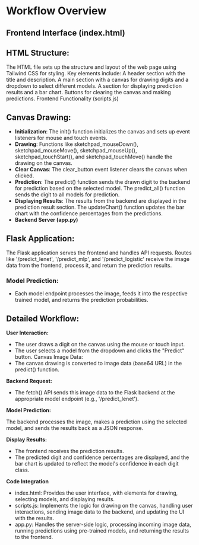 # Workflow Overview
## Frontend Interface (index.html)

## HTML Structure:

The HTML file sets up the structure and layout of the web page using Tailwind CSS for styling.
Key elements include:
A header section with the title and description.
A main section with a canvas for drawing digits and a dropdown to select different models.
A section for displaying prediction results and a bar chart.
Buttons for clearing the canvas and making predictions.
Frontend Functionality (scripts.js)

## Canvas Drawing:

- **Initialization**: The init() function initializes the canvas and sets up event listeners for mouse and touch events.
- **Drawing**: Functions like sketchpad_mouseDown(), sketchpad_mouseMove(), sketchpad_mouseUp(),    sketchpad_touchStart(), and sketchpad_touchMove() handle the drawing on the canvas.
- **Clear Canvas**: The clear_button event listener clears the canvas when clicked.
- **Prediction**:
    The predict() function sends the drawn digit to the backend for prediction based on the selected model.
    The predict_all() function sends the digit to all models for prediction.
- **Displaying Results**:
    The results from the backend are displayed in the prediction result section.
    The updateChart() function updates the bar chart with the confidence percentages from the predictions.
- **Backend Server (app.py)**

## Flask Application:

The Flask application serves the frontend and handles API requests.
Routes like '/predict_lenet', '/predict_mlp', and '/predict_logistic' receive the image data from the frontend, process it, and return the prediction results.

### Model Prediction:
 - Each model endpoint processes the image, feeds it into the respective trained model, and returns the prediction probabilities.

## Detailed Workflow:

**User Interaction:**

- The user draws a digit on the canvas using the mouse or touch input.
- The user selects a model from the dropdown and clicks the "Predict" button.
  Canvas Image Data:
- The canvas drawing is converted to image data (base64 URL) in the predict() function.

**Backend Request:**

- The fetch() API sends this image data to the Flask backend at the appropriate model endpoint (e.g., '/predict_lenet').

**Model Prediction:**

The backend processes the image, makes a prediction using the selected model, and sends the results back as a JSON response.

**Display Results:**

- The frontend receives the prediction results.
- The predicted digit and confidence percentages are displayed, and the bar chart is updated to reflect the model's  confidence in each digit class.

**Code Integration**

 - index.html: Provides the user interface, with elements for drawing, selecting models, and displaying results.
 - scripts.js: Implements the logic for drawing on the canvas, handling user interactions, sending image data to the backend, and updating the UI with the results.
 - app.py: Handles the server-side logic, processing incoming image data, running predictions using pre-trained models, and returning the results to the frontend.